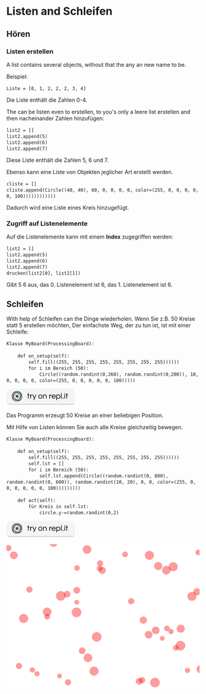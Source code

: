 Listen and Schleifen
====================

Hören
------

### Listen erstellen
A list contains several objects, without that the any an new name to be.

Beispiel:

```
Liste = [0, 1, 2, 2, 2, 3, 4]
```

Die Liste enthält die Zahlen 0-4.

The can be listen even to erstellen, to you's only a leere list erstellen and then nacheinander Zahlen hinzufügen:

```
list2 = []
list2.append(5)
list2.append(6)
list2.append(7)
```

Diese Liste enthält die Zahlen 5, 6 und 7.

Ebenso kann eine Liste von Objekten jeglicher Art erstellt werden.

```
cliste = []
cliste.append(Circle((40, 40), 60, 0, 0, 0, 0, color=(255, 0, 0, 0, 0, 0, 100))))))))))))
```

Dadurch wird eine Liste eines Kreis hinzugefügt.


### Zugriff auf Listenelemente


Auf die Listenelemente kann mit einem **Index** zugegriffen werden:

```
list2 = []
list2.append(5)
list2.append(6)
list2.append(7)
drucken(list2[0], list2[1])
```

Gibt 5 6 aus, das 0. Listenelement ist 6, das 1. Listenelement ist 6.


Schleifen
---------

With help of Schleifen can the Dinge wiederholen. Wenn Sie z.B. 50 Kreise statt 5 erstellen möchten,
Der einfachste Weg, der zu tun ist, ist mit einer Schleife:

```
Klasse MyBoard(ProcessingBoard):

    def on_setup(self):
        self.fill((255, 255, 255, 255, 255, 255, 255, 255))))))
        for i im Bereich (50):
            Circle((random.randint(0,260), random.randint(0,200)), 10, 0, 0, 0, 0, color=(255, 0, 0, 0, 0, 0, 100)))))
```

[![](../_images/replit.png)](https://repl.it/@a_siebel/circles)

Das Programm erzeugt 50 Kreise an einer beliebigen Position.

Mit Hilfe von Listen können Sie auch alle Kreise gleichzeitig bewegen.
```
Klasse MyBoard(ProcessingBoard):

    def on_setup(self):
        self.fill((255, 255, 255, 255, 255, 255, 255, 255))))))
        self.lst = []
        for i im Bereich (50):
            self.lst.append(Circle((random.randint(0, 800), random.randint(0, 600)), random.randint(10, 20), 0, 0, color=(255, 0, 0, 0, 0, 0, 0, 100)))))))))

    def act(self):
        für Kreis in self.lst:
            circle.y-=random.randint(0,2)
```
[![](../_images/replit.png)](https://repl.it/@a_siebel/circles2)

![](../_images/movingcircles.gif)

